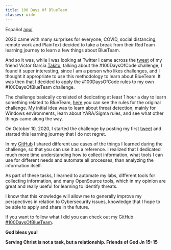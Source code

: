 ```yaml
---
title: 100 Days Of BlueTeam
classes: wide
---
```

Español [aquí](/2021-02-15-100DaysOfBlueTeam_ES/)

2020 came with many surprises for everyone, COVID, social distancing, remote work and PlainText decided to take a break from their RedTeam learning journey to learn a few things about BlueTeam.

And so it was, while I was looking at Twitter I came across the [tweet](https://twitter.com/takito1812/status/1310834159909326848?s=20) of my friend Víctor García [Takito](https://twitter.com/takito1812), talking about the #100DaysOfCode challenge, I found it super interesting, since I am a person who likes challenges, and I thought it appropriate to use this methodology to learn about BlueTeam. It was then that I decided to apply the #100DaysOfCode rules to my own #100DaysOfBlueTeam challenge.

The challenge basically consisted of dedicating at least 1 hour a day to learn something related to BlueTeam, [here](https://www.100daysofcode.com/) you can see the rules for the original challenge. My initial idea was to learn about threat detection, mainly for Windows environments, learn about YARA/Sigma rules, and see what other things came along the way.

On October 10, 2020, I started the challenge by posting my first [tweet](https://twitter.com/JulioUrena/status/1314967665967091713?s=20) and started this learning journey that I do not regret.

In my [GitHub](https://github.com/juliourena/100DaysOfBlueTeam) I shared different use cases of the things I learned during the challenge, so that you can use it as a reference. I realized that I dedicated much more time understanding how to collect information, what tools I can use for different needs and automate all processes, than analyzing the information itself.

As part of these tasks, I learned to automate my labs, different tools for collecting information, and many OpenSource tools, which in my opinion are great and really useful for learning to identify threats.

I know that this knowledge will allow me to generally improve my perspectives in relation to Cybersecurity issues, knowledge that I hope to be able to apply and share in the future.

If you want to follow what I did you can check out my GitHub [#100DaysOfBlueTeam](https://github.com/juliourena/100DaysOfBlueTeam).

**God bless you!**

**Serving Christ is not a task, but a relationship. Friends of God Jn 15: 15**
